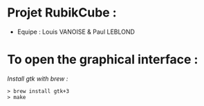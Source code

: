 # Projet RubikCube :

- Equipe : Louis VANOISE & Paul LEBLOND

# To open the graphical interface :

_Install gtk with brew :_

    > brew install gtk+3
    > make
